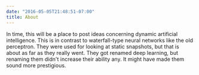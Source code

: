 ```yaml
---
date: "2016-05-05T21:48:51-07:00"
title: About
---
```


In time, this will be a place to post ideas concerning dynamic artificial intelligence.  This is in contrast to waterfall-type neural networks like the old perceptron. They were used for looking at static snapshots, but that is about as far as they really went. They got renamed deep learning, but renaming them didn't increase their ability any. It might have made them sound more prestigious.